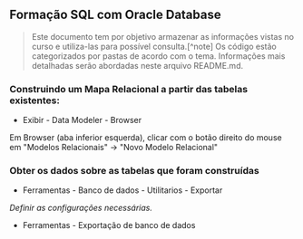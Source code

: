 ## Formação SQL com Oracle Database

> Este documento tem por objetivo armazenar as informações vistas no curso e utiliza-las para possível consulta.[^note]
    Os código estão categorizados por pastas de acordo com o tema.
    Informações mais detalhadas serão abordadas neste arquivo README.md.


### Construindo um Mapa Relacional a partir das tabelas existentes:

- Exibir - Data Modeler - Browser

Em Browser (aba inferior esquerda), clicar com o botão direito do mouse em "Modelos Relacionais" -> "Novo Modelo Relacional"

### Obter os dados sobre as tabelas que foram construídas

- Ferramentas - Banco de dados - Utilitarios - Exportar

*Definir as configurações necessárias.*

- Ferramentas - Exportação de banco de dados
